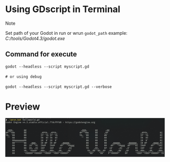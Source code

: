 # Using GDscript in Terminal

> [!NOTE]
> Set path of your Godot in run or wrun
> ```godot_path```
> example: *C:/tools/Godot4.3/godot.exe*

## Command for execute
```shell
godot --headless --script myscript.gd

# or using debug

godot --headless --script myscript.gd --verbose
```

# Preview
![alt text](image.png)